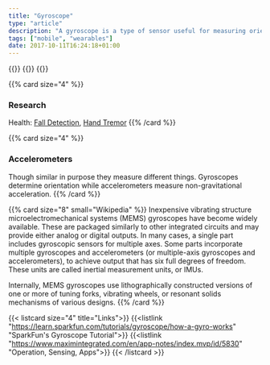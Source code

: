 ```yaml
---
title: "Gyroscope"
type: "article"
description: "A gyroscope is a type of sensor useful for measuring orientation. Electronic, microchip-packaged MEMS gyroscopes are commonly found in consumer electronics devices."
tags: ["mobile", "wearables"]
date: 2017-10-11T16:24:18+01:00
---
```


{{<card size="4" small="Wikipedia" style="info">}}
{{<description>}}
{{</card>}}

{{% card size="4" %}}
### Research
Health: [Fall Detection](http://ieeexplore.ieee.org/abstract/document/7785997/), [Hand Tremor](http://www.ijmtst.com/vol3issue5/IJMTSTTRPEEE1025.pdf)
{{% /card %}}

{{% card size="4" %}}
### Accelerometers
Though similar in purpose they measure different things. Gyroscopes determine orientation while accelerometers measure non-gravitational acceleration.
{{% /card %}}

{{% card size="8" small="Wikipedia" %}}
Inexpensive vibrating structure microelectromechanical systems (MEMS) gyroscopes have become widely available. These are packaged similarly to other integrated circuits and may provide either analog or digital outputs. In many cases, a single part includes gyroscopic sensors for multiple axes. Some parts incorporate multiple gyroscopes and accelerometers (or multiple-axis gyroscopes and accelerometers), to achieve output that has six full degrees of freedom. These units are called inertial measurement units, or IMUs.

Internally, MEMS gyroscopes use lithographically constructed versions of one or more of tuning forks, vibrating wheels, or resonant solids mechanisms of various designs.
{{% /card %}}

{{< listcard size="4" title="Links">}}
    {{<listlink "https://learn.sparkfun.com/tutorials/gyroscope/how-a-gyro-works" "SparkFun's Gyroscope Tutorial">}}
    {{<listlink "https://www.maximintegrated.com/en/app-notes/index.mvp/id/5830" "Operation, Sensing, Apps">}}
{{< /listcard >}}